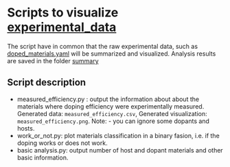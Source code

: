 # Scripts to visualize [experimental_data](https://github.com/NanomatchGmbH/doping_lib/tree/main/experimental_data)

The script have in common that the raw experimental data, such as [doped_materials.yaml](https://github.com/NanomatchGmbH/doping_lib/blob/main/experimental_data/doped_materials.yaml) will be summarized and visualized. Analysis results are saved in the folder [summary](https://github.com/NanomatchGmbH/doping_lib/experimental_data/summary)

## Script description
- measured_efficiency.py : output the information about about the materials where doping efficiency were experimentally measured. Generated data: `measured_efficiency.csv`, Generated visualization: `measured_efficiency.png`. Note: - you can ignore some dopants and hosts.
- work_or_not.py: plot materials classification in a binary fasion, i.e. if the doping works or does not work.
- basic analysis.py: output number of host and dopant materials and other basic information.

